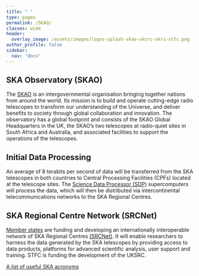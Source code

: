 ```yaml
---
title: " "
type: pages
permalink: /SKAO/
classes: wide
header:
  overlay_image: /assets/images/logos-splash-skao-uksrc-ukri-stfc.png
author_profile: false
sidebar: 
  nav: "docs"
---
```

## SKA Observatory (SKAO) ##
The [SKAO](https://www.skao.int/) is an intergovernmental organisation bringing together nations from around the world. Its mission is to build and operate cutting-edge radio telescopes to transform our understanding of the Universe, and deliver benefits to society through global collaboration and innovation. The observatory has a global footprint and consists of the SKAO Global Headquarters in the UK, the SKAO’s two telescopes at radio-quiet sites in South Africa and Australia, and associated facilities to support the operations of the telescopes.

## Initial Data Processing ##
An average of 8 terabits per second of data will be transferred from the SKA telescopes in both countries to Central Processing Facilities (CPFs) located at the telescope sites. The [Science Data Processor (SDP)](https://www.skao.int/en/explore/big-data) supercomputers will process the data, which will then be distributed via intercontinental telecommunications networks to the SKA Regional Centres.

## SKA Regional Centre Network (SRCNet) ## 
[Member states](https://www.skao.int/en/partners/skao-members) are funding and developing an internationally interoperable network of SKA Regional Centres [(SRCNet)](https://www.skao.int/en/explore/big-data/362/ska-regional-centres). It will enable researchers to harness the data generated by the SKA telescopes by providing access to data products, platforms for advanced scientific analysis, user support and training. STFC is funding the development of the UKSRC.

[A list of useful SKA acronyms](https://www.ukri.org/publications/useful-ska-acronyms/)
